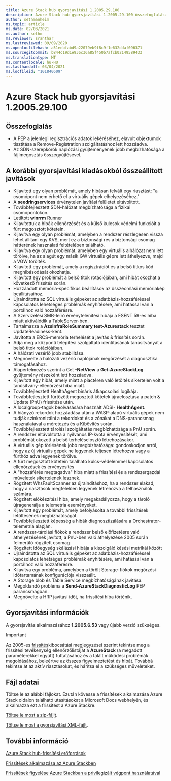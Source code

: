 ```yaml
---
title: Azure Stack hub gyorsjavítási 1.2005.29.100
description: Azure Stack hub gyorsjavítási 1.2005.29.100 összefoglalása
author: sethmanheim
ms.topic: article
ms.date: 02/03/2021
ms.author: sethm
ms.reviewer: sranthar
ms.lastreviewed: 09/09/2020
ms.openlocfilehash: a51eebfabd9a22079eb9f8c9f1e632ddaf096371
ms.sourcegitcommit: b844c19d1e936c36a85f450b7afcb02149589433
ms.translationtype: MT
ms.contentlocale: hu-HU
ms.lasthandoff: 03/04/2021
ms.locfileid: "101840609"
---
```

# <a name="azure-stack-hub-hotfix-1200529100"></a>Azure Stack hub gyorsjavítási 1.2005.29.100

## <a name="summary"></a>Összefoglalás

- A PEP a jelenlegi regisztrációs adatok lekéréséhez, elavult objektumok tisztítása a Remove-Registration szolgáltatáshoz lett hozzáadva.
- Az SDN-szerepkörök naplózási gyűjteményének jobb megbízhatósága a fájlmegosztás összegyűjtésével.

## <a name="fixes-rolled-up-from-previous-hotfix-releases"></a>A korábbi gyorsjavítási kiadásokból összeállított javítások

- Kijavított egy olyan problémát, amely hibásan felvált egy riasztást: "a csomópont nem érhető el a virtuális gépek elhelyezéséhez."
- A **seedringservices** érvénytelen javítási felületet eltávolított.
- Továbbfejlesztett SDN-hálózat megbízhatósága a fizikai csomópontokon.
- Letiltott **winrrm** Runner
- Kijavítottuk a hibák ellenőrzését és a külső kulcsok védelmi funkcióit a fürt megosztott kötetein.
- Kijavítva egy olyan problémát, amelyben a rendszer részlegesen vissza lehet állítani egy KVS, mert ez a biztonsági rés a biztonsági csomag hátterének használati feltételében található.
- Kijavítva egy olyan problémát, amelyben egy virtuális alhálózat nem lett törölve, ha az alagút egy másik GW virtuális gépre lett áthelyezve, majd a VGW törölték.
- Kijavított egy problémát, amely a regisztrációt és a belső titkos kód meghibásodását okozhatja.
- Kijavított egy problémát a belső titok rotációjában, ami hibát okozhat a következő frissítés során.
- Hozzáadott memória-specifikus beállítások az összeomlási memóriakép beállításaihoz.
- Újraindította az SQL virtuális gépeket az adatbázis-hozzáféréssel kapcsolatos lehetséges problémák enyhítésére, ami hatással van a portálhoz való hozzáférésre.
- A Szervizelési SMB-leíró érvénytelenítési hibája a ESENT 59-es hiba miatt aktiválódik a TableServer-ben.
- Tartalmazza a **AzsInfraRoleSummary test-Azurestack** tesztet UpdateReadiness-ként.
- Javította a ERCS-memória terhelését a javítás & frissítés során.
- Adja meg a központi telepítési szolgáltató identitásának tanúsítványát a belső titok rotációjában.
- A hálózati vezérlő jobb stabilitása.
- Megnövelte a hálózati vezérlő naplójának megőrzését a diagnosztika támogatásához.
- Alapértelmezés szerint a Get **-NetView** a **Get-AzureStackLog** gyűjtemény részeként lett hozzáadva.
- Kijavított egy hibát, amely miatt a piactéren való letöltés sikertelen volt a tanúsítvány-ellenőrzési hiba miatt.
- Továbbfejlesztett HealthAgent bináris átkapcsolási logikája.
- Továbbfejlesztett fürtözött megosztott kötetek újraelosztása a patch & Update (PnU) frissítése után.
- A localgroup-tagok beolvasására használt ADSI- **HealthAgent**.
- A hiányzó rekordok hozzáadása után a WASP-alapú virtuális gépek nem tudják szinkronizálni a rekordokat és a zónákat a DNS-parancsmag használatával a méretezés és a Kibővítés során.
- Továbbfejlesztett tárolási szolgáltatás megbízhatósága a PnU során.
- A rendszer eltávolította a nyilvános IP-kvóta érvényesítését, ami problémát okozott a belső terheléselosztó létrehozásakor.
- A virtuális gép törlésének jobb megbízhatósága: gondoskodjon arról, hogy az új virtuális gépek ne legyenek teljesen létrehozva vagy a fürthöz adva legyenek törölve.
- A fürt megosztott kötetein található kulcs-védelemmel kapcsolatos ellenőrzések és érvényesítés
- A "hozzáférés megtagadva" hiba miatt a frissítési és a rendszergazdai műveletek sikertelenek lesznek.
- Rögzített WhsFaultScanner az újraindításhoz, ha a rendszer elakad, hogy a riasztások megfelelően legyenek létrehozva a felhasználók számára.
- Rögzített előkészítési hiba, amely megakadályozza, hogy a tároló újragenerálja a telemetria eseményeket.
- Kijavított egy problémát, amely befolyásolta a további frissítések letöltésének megbízhatóságát.
- Továbbfejlesztett képesség a hibák diagnosztizálására a Orchestrator-telemetria alapján.
- A rendszer-tárolási fiókok a rendszer belső előfizetésre való áthelyezésének javított, a PnU-ben való áthelyezése 2005 során felmerülő rögzített csomag
- Rögzített időegység skálázási hibája a kiszolgáló késési metrikái között
- Újraindította az SQL virtuális gépeket az adatbázis-hozzáféréssel kapcsolatos lehetséges problémák enyhítésére, ami hatással van a portálhoz való hozzáférésre.
- Kijavítva egy probléma, amelyben a törölt Storage-fiókok megőrzési időtartamának konfigurációja visszaállt.
- A Storage blob és Table Service megbízhatóságának javítása.
- Megoldandó probléma a **Send-AzureStackDiagnosticLog** PEP parancsmagban.
- Megnövelte a HRP javítási időt, ha frissítési hiba történik.

## <a name="hotfix-information"></a>Gyorsjavítási információk

A gyorsjavítás alkalmazásához **1.2005.6.53** vagy újabb verzió szükséges.

> [!IMPORTANT]
> Az 2005-es [frissítés](release-notes.md?view=azs-2005&preserve-view=true)kibocsátási megjegyzései szerint tekintse meg a frissítési tevékenység ellenőrzőlistáját a **AzureStack** (a megadott paraméterekkel együtt) futtatásához és a talált működési problémák megoldásához, beleértve az összes figyelmeztetést és hibát. Továbbá tekintse át az aktív riasztásokat, és hárítsa el a szükséges műveleteket.

## <a name="file-information"></a>Fájl adatai

Töltse le az alábbi fájlokat. Ezután kövesse a frissítések alkalmazása Azure Stack oldalon található utasításokat a Microsoft Docs webhelyén, és alkalmazza ezt a frissítést a Azure Stackre.

[Töltse le most a zip-fájlt](https://azurestackhub.azureedge.net/PR/download/MAS_HotFix_1.2005.29.100/HotFix/AzS_Update_1.2005.29.100.zip).

[Töltse le most a gyorsjavítási XML-fájlt](https://azurestackhub.azureedge.net/PR/download/MAS_HotFix_1.2005.29.100/HotFix/metadata.xml).

## <a name="more-information"></a>További információ

[Azure Stack hub-frissítési erőforrások](azure-stack-updates.md)

[Frissítések alkalmazása az Azure Stackben](azure-stack-apply-updates.md)

[Frissítések figyelése Azure Stackban a privilegizált végpont használatával](azure-stack-monitor-update.md)